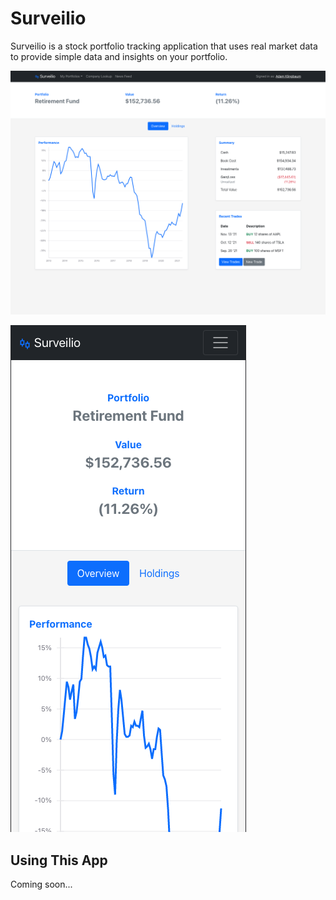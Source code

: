 # Surveilio

Surveilio is a stock portfolio tracking application that uses real market data to provide simple data and insights on your portfolio.

![desktop](desktop-preview.png)

![mobile](mobile-preview.png)

## Using This App

Coming soon...
